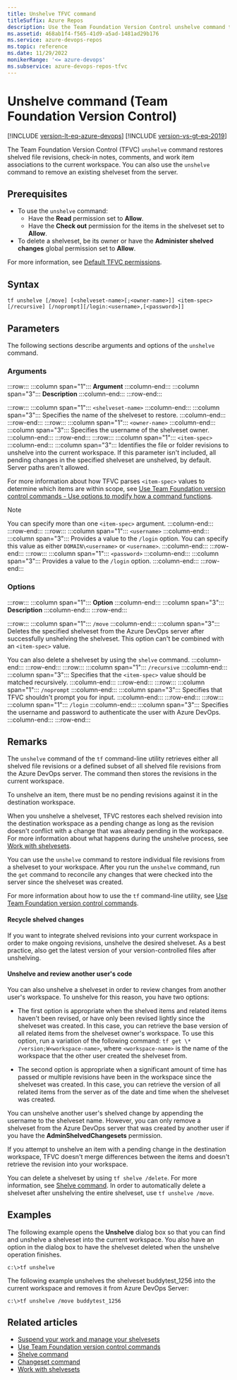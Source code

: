 ```yaml
---
title: Unshelve TFVC command
titleSuffix: Azure Repos
description: Use the Team Foundation Version Control unshelve command to restore shelved files and other items or to remove an existing shelveset from the server.
ms.assetid: 468ab1f4-f565-41d9-a5ad-1481ad29b176
ms.service: azure-devops-repos
ms.topic: reference
ms.date: 11/29/2022
monikerRange: '<= azure-devops'
ms.subservice: azure-devops-repos-tfvc
---
```


# Unshelve command (Team Foundation Version Control)

[!INCLUDE [version-lt-eq-azure-devops](../../includes/version-lt-eq-azure-devops.md)]
[!INCLUDE [version-vs-gt-eq-2019](../../includes/version-vs-gt-eq-2019.md)]

The Team Foundation Version Control (TFVC) `unshelve` command restores shelved file revisions, check-in notes, comments, and work item associations to the current workspace. You can also use the `unshelve` command to remove an existing shelveset from the server.

## Prerequisites

- To use the `unshelve` command:
  - Have the **Read** permission set to **Allow**.
  - Have the **Check out** permission for the items in the shelveset set to **Allow**.
- To delete a shelveset, be its owner or have the **Administer shelved changes** global permission set to **Allow**.

For more information, see [Default TFVC permissions](../../organizations/security/default-tfvc-permissions.md).
 
## Syntax

```
tf unshelve [/move] [<shelveset-name>[;<owner-name>]] <item-spec> 
[/recursive] [/noprompt][/login:<username>,[<password>]]
```

## Parameters

The following sections describe arguments and options of the `unshelve` command.

### Arguments

:::row:::
   :::column span="1":::
   **Argument**
   :::column-end:::
   :::column span="3":::
   **Description**
   :::column-end:::
:::row-end:::

:::row:::
   :::column span="1":::
   `<shelveset-name>`
   :::column-end:::
   :::column span="3":::
   Specifies the name of the shelveset to restore.
   :::column-end:::
:::row-end:::
:::row:::
   :::column span="1":::
   `<owner-name>`
   :::column-end:::
   :::column span="3":::
   Specifies the username of the shelveset owner.
   :::column-end:::
:::row-end:::
:::row:::
   :::column span="1":::
   `<item-spec>`
   :::column-end:::
   :::column span="3":::
   Identifies the file or folder revisions to unshelve into the current workspace. If this parameter isn't included, all pending changes in the specified shelveset are unshelved, by default. Server paths aren't allowed.

   For more information about how TFVC parses `<item-spec>` values to determine which items are within scope, see [Use Team Foundation version control commands - Use options to modify how a command functions](use-team-foundation-version-control-commands.md#use-options-to-modify-how-a-command-functions).

   > [!Note]  
   > You can specify more than one `<item-spec>` argument.
   :::column-end:::
:::row-end:::
:::row:::
   :::column span="1":::
   `<username>`
   :::column-end:::
   :::column span="3":::
   Provides a value to the `/login` option. You can specify this value as either `DOMAIN\<username>` or `<username>`.
   :::column-end:::
:::row-end:::
:::row:::
   :::column span="1":::
   `<password>`
   :::column-end:::
   :::column span="3":::
   Provides a value to the `/login` option.
   :::column-end:::
:::row-end:::

### Options

:::row:::
   :::column span="1":::
   **Option**
   :::column-end:::
   :::column span="3":::
   **Description**
   :::column-end:::
:::row-end:::

:::row:::
   :::column span="1":::
   `/move`
   :::column-end:::
   :::column span="3":::
   Deletes the specified shelveset from the Azure DevOps server after successfully unshelving the shelveset. This option can't be combined with an `<item-spec>` value.

   You can also delete a shelveset by using the `shelve` command.
   :::column-end:::
:::row-end:::
:::row:::
   :::column span="1":::
   `/recursive`
   :::column-end:::
   :::column span="3":::
   Specifies that the `<item-spec>` value should be matched recursively.
   :::column-end:::
:::row-end:::
:::row:::
   :::column span="1":::
   `/noprompt`
   :::column-end:::
   :::column span="3":::
   Specifies that TFVC shouldn't prompt you for input.
   :::column-end:::
:::row-end:::
:::row:::
   :::column span="1":::
   `/login`
   :::column-end:::
   :::column span="3":::
   Specifies the username and password to authenticate the user with Azure DevOps.
   :::column-end:::
:::row-end:::

## Remarks

The `unshelve` command of the `tf` command-line utility retrieves either all shelved file revisions or a defined subset of all shelved file revisions from the Azure DevOps server. The command then stores the revisions in the current workspace.

To unshelve an item, there must be no pending revisions against it in the destination workspace.

When you unshelve a shelveset, TFVC restores each shelved revision into the destination workspace as a pending change as long as the revision doesn't conflict with a change that was already pending in the workspace. For more information about what happens during the unshelve process, see [Work with shelvesets](suspend-your-work-manage-your-shelvesets.md).

You can use the `unshelve` command to restore individual file revisions from a shelveset to your workspace. After you run the `unshelve` command, run the `get` command to reconcile any changes that were checked into the server since the shelveset was created.

For more information about how to use the `tf` command-line utility, see [Use Team Foundation version control commands](use-team-foundation-version-control-commands.md).

#### Recycle shelved changes

If you want to integrate shelved revisions into your current workspace in order to make ongoing revisions, unshelve the desired shelveset. As a best practice, also get the latest version of your version-controlled files after unshelving.

#### Unshelve and review another user's code

You can also unshelve a shelveset in order to review changes from another user's workspace. To unshelve for this reason, you have two options:

- The first option is appropriate when the shelved items and related items haven't been revised, or have only been revised lightly since the shelveset was created. In this case, you can retrieve the base version of all related items from the shelveset owner's workspace. To use this option, run a variation of the following command: `tf get \* /version;W<workspace-name>`, where `<workspace-name>` is the name of the workspace that the other user created the shelveset from.

- The second option is appropriate when a significant amount of time has passed or multiple revisions have been in the workspace since the shelveset was created. In this case, you can retrieve the version of all related items from the server as of the date and time when the shelveset was created.

You can unshelve another user's shelved change by appending the username to the shelveset name. However, you can only remove a shelveset from the Azure DevOps server that was created by another user if you have the **AdminShelvedChangesets** permission.

If you attempt to unshelve an item with a pending change in the destination workspace, TFVC doesn't merge differences between the items and doesn't retrieve the revision into your workspace.

You can delete a shelveset by using `tf shelve /delete`. For more information, see [Shelve command](shelve-command.md). In order to automatically delete a shelveset after unshelving the entire shelveset, use `tf unshelve /move`.

## Examples

The following example opens the **Unshelve** dialog box so that you can find and unshelve a shelveset into the current workspace. You also have an option in the dialog box to have the shelveset deleted when the unshelve operation finishes.

```
c:\>tf unshelve
```

The following example unshelves the shelveset buddytest\_1256 into the current workspace and removes it from Azure DevOps Server:

```
c:\>tf unshelve /move buddytest_1256
```

## Related articles

- [Suspend your work and manage your shelvesets](suspend-your-work-manage-your-shelvesets.md)
- [Use Team Foundation version control commands](use-team-foundation-version-control-commands.md)
- [Shelve command](shelve-command.md)
- [Changeset command](changeset-command.md)
- [Work with shelvesets](suspend-your-work-manage-your-shelvesets.md)
